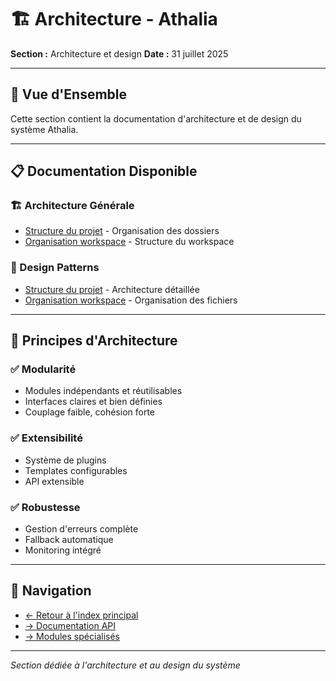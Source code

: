 # 🏗️ Architecture - Athalia

**Section :** Architecture et design
**Date :** 31 juillet 2025

---

## 🎯 **Vue d'Ensemble**

Cette section contient la documentation d'architecture et de design du système Athalia.

---

## 📋 **Documentation Disponible**

### **🏗️ Architecture Générale**
- [Structure du projet](STRUCTURE_PROJET_EXPLICATION.md) - Organisation des dossiers
- [Organisation workspace](ORGANISATION_WORKSPACE.md) - Structure du workspace

### **🔧 Design Patterns**
- [Structure du projet](STRUCTURE_PROJET_EXPLICATION.md) - Architecture détaillée
- [Organisation workspace](ORGANISATION_WORKSPACE.md) - Organisation des fichiers

---

## 🎯 **Principes d'Architecture**

### **✅ Modularité**
- Modules indépendants et réutilisables
- Interfaces claires et bien définies
- Couplage faible, cohésion forte

### **✅ Extensibilité**
- Système de plugins
- Templates configurables
- API extensible

### **✅ Robustesse**
- Gestion d'erreurs complète
- Fallback automatique
- Monitoring intégré

---

## 🔗 **Navigation**

- [← Retour à l'index principal](../README.md)
- [→ Documentation API](../API/)
- [→ Modules spécialisés](../SPECIALIZED/)

---

*Section dédiée à l'architecture et au design du système*
